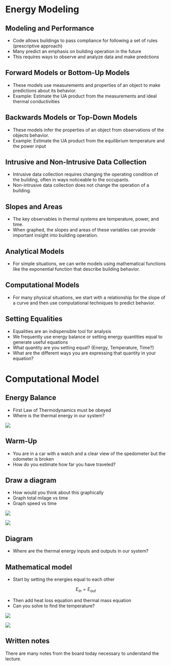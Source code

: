 # Energy Modeling

## Modeling and Performance

- Code allows buildings to pass compliance for following a set of rules (prescriptive approach)
- Many predict an emphasis on building operation in the future
- This requires ways to observe and analyze data and make predctions

## Forward Models or Bottom-Up Models

- These models use measurements and properties of an object to make predictions about its behavior.
- Example: Estimate the UA product from the measurements and ideal thermal conductivities

## Backwards Models or Top-Down Models

- These models infer the properties of an object from observations of the objects behavior.
- Example: Estimate the UA product from the equilibrium temperature and the power input

## Intrusive and Non-Intrusive Data Collection

- Intrusive data collection requires changing the operating condition of the building, often in ways noticeable to the occupants.
- Non-intrusive data collection does not change the operation of a building.

## Slopes and Areas

- The key observables in thermal systems are temperature, power, and time.
- When graphed, the slopes and areas of these variables can provide important insight into building operation.

## Analytical Models

- For simple situations, we can write models using mathematical functions like the exponential function that describe building behavior.

## Computational Models

- For many physical situations, we start with a relationship for the slope of a curve and then use computational techniques to predict behavior.

## Setting Equalities

- Equalities are an indispensible tool for analysis
- We frequently use energy balance or setting energy quantities equal to generate useful equations
- What quantity are you setting equal?  (Energy, Temperature, Time?)
- What are the different ways you are expressing that quantity in your equation?  


# Computational Model

## Energy Balance

- First Law of Thermodynamics must be obeyed
- Where is the thermal energy in our system?

![](./figures/energy-balance.jpg)

## Warm-Up

- You are in a car with a watch and a clear view of the spedometer but
    the odometer is broken
- How do you estimate how far you have traveled?

## Draw a diagram

- How would you think about this graphically
- Graph total milage vs time
- Graph speed vs time

![](./figures/speed-distance.jpg)

![](./figures/distance-difference.jpg)

## Diagram

- Where are the thermal energy inputs and outputs in our system?

## Mathematical model

- Start by setting the energies equal to each other

$$ E_{in} = E_{out} $$

- Then add heat loss equation and thermal mass equation
- Can you solve to find the temperature?

![](./figures/difference-equations.jpg)

![](./figures/temperature-rise.png)


## Written notes

There are many notes from the board today necessary to understand the
lecture.

